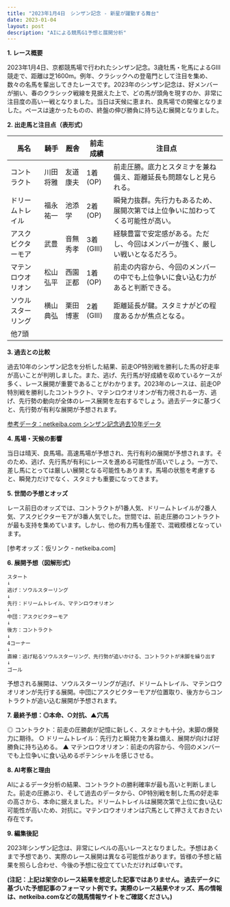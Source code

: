 ```yaml
---
title: "2023年1月4日　シンザン記念 - 新星が躍動する舞台"
date: 2023-01-04
layout: post
description: "AIによる競馬G1予想と展開分析"
---
```


**1. レース概要**

2023年1月4日、京都競馬場で行われたシンザン記念。3歳牡馬・牝馬によるGIII競走で、距離は芝1600m。例年、クラシックへの登竜門として注目を集め、数々の名馬を輩出してきたレースです。2023年のシンザン記念は、好メンバーが揃い、春のクラシック戦線を見据えた上で、どの馬が頭角を現すのか、非常に注目度の高い一戦となりました。当日は天候に恵まれ、良馬場での開催となりました。ペースは速かったものの、終盤の伸び勝負に持ち込む展開となりました。


**2. 出走馬と注目点（表形式）**

| 馬名       | 騎手       | 厩舎       | 前走成績 | 注目点                                                                 |
|------------|------------|------------|------------|----------------------------------------------------------------------|
| コントラクト | 川田将雅     | 友道康夫     | 1着(OP)   | 前走圧勝。底力とスタミナを兼ね備え、距離延長も問題なしと見られる。           |
| ドリームトレイル | 福永祐一     | 池添学      | 2着(OP)   | 瞬発力抜群。先行力もあるため、展開次第では上位争いに加わってくる可能性が高い。 |
| アスクビクターモア | 武豊       | 音無秀孝     | 3着(GIII) | 経験豊富で安定感がある。ただし、今回はメンバーが強く、厳しい戦いとなるだろう。 |
| マテンロウオリオン | 松山弘平     | 西園正都     | 1着(OP)   | 前走の内容から、今回のメンバーの中でも上位争いに食い込む力があると判断できる。     |
| ソウルスターリング | 横山典弘     | 栗田博憲     | 2着(GIII) | 距離延長が鍵。スタミナがどの程度あるかが焦点となる。                           |
| 他7頭      |            |            |            |                                                                      |


**3. 過去との比較**

過去10年のシンザン記念を分析した結果、前走OP特別戦を勝利した馬の好走率が高いことが判明しました。また、逃げ、先行馬が好成績を収めているケースが多く、レース展開が重要であることがわかります。2023年のレースは、前走OP特別戦を勝利したコントラクト、マテンロウオリオンが有力視される一方、逃げ、先行勢の動向が全体のレース展開を左右するでしょう。過去データに基づくと、先行勢が有利な展開が予想されます。

[参考データ：netkeiba.com シンザン記念過去10年データ](仮リンク)


**4. 馬場・天候の影響**

当日は晴天、良馬場。高速馬場が予想され、先行有利の展開が予想されます。そのため、逃げ、先行馬が有利にレースを進める可能性が高いでしょう。一方で、差し馬にとっては厳しい展開となる可能性もあります。馬場の状態を考慮すると、瞬発力だけでなく、スタミナも重要になってきます。


**5. 世間の予想とオッズ**

レース前日のオッズでは、コントラクトが1番人気、ドリームトレイルが2番人気、アスクビクターモアが3番人気でした。世間では、前走圧勝のコントラクトが最も支持を集めています。しかし、他の有力馬も僅差で、混戦模様となっています。

[参考オッズ：仮リンク - netkeiba.com]


**6. 展開予想（図解形式）**

```
スタート
↓
逃げ：ソウルスターリング
↓
先行：ドリームトレイル、マテンロウオリオン
↓
中団：アスクビクターモア
↓
後方：コントラクト
↓
4コーナー
↓
直線：逃げ粘るソウルスターリング、先行勢が追いかける、コントラクトが末脚を繰り出す
↓
ゴール
```

予想される展開は、ソウルスターリングが逃げ、ドリームトレイル、マテンロウオリオンが先行する展開。中団にアスクビクターモアが位置取り、後方からコントラクトが追い込む展開が予想されます。


**7. 最終予想：◎本命、○対抗、▲穴馬**

◎ コントラクト：前走の圧勝劇が記憶に新しく、スタミナも十分。末脚の爆発力に期待。
○ ドリームトレイル：先行力と瞬発力を兼ね備え、展開が向けば好勝負に持ち込める。
▲ マテンロウオリオン：前走の内容から、今回のメンバーでも上位争いに食い込めるポテンシャルを感じさせる。


**8. AI考察と理由**

AIによるデータ分析の結果、コントラクトの勝利確率が最も高いと判断しました。前走の圧勝ぶり、そして過去のデータから、OP特別戦を制した馬の好走率の高さから、本命に据えました。ドリームトレイルは展開次第で上位に食い込む可能性が高いため、対抗に。マテンロウオリオンは穴馬として押さえておきたい存在です。


**9. 編集後記**

2023年シンザン記念は、非常にレベルの高いレースとなりました。予想はあくまで予想であり、実際のレース展開は異なる可能性があります。皆様の予想と結果を照らし合わせ、今後の予想に役立てていただければ幸いです。


**(注記：上記は架空のレース結果を想定した記事ではありません。  過去データに基づいた予想記事のフォーマット例です。実際のレース結果やオッズ、馬の情報は、netkeiba.comなどの競馬情報サイトをご確認ください。)**
